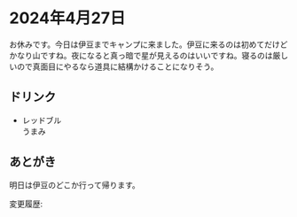 # 2024年4月27日

お休みです。今日は伊豆までキャンプに来ました。伊豆に来るのは初めてだけどかなり山ですね。夜になると真っ暗で星が見えるのはいいですね。寝るのは厳しいので真面目にやるなら道具に結構かけることになりそう。

## ドリンク

- レッドブル  
うまみ

## あとがき

明日は伊豆のどこか行って帰ります。

変更履歴:  
